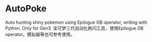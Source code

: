 # AutoPoke
Auto hunting shiny pokemon using Epilogue GB operator, writing with Python. Only for Gen3.  宝可梦三代自动化刷闪工具，使用Epilogue GB operator。模拟器等也可参考使用。
